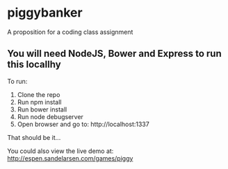 # piggybanker
A proposition for a coding class assignment

## You will need NodeJS, Bower and Express to run this locallhy

To run:
1. Clone the repo
2. Run npm install
3. Run bower install
4. Run node debugserver
5. Open browser and go to: http://localhost:1337

That should be it...

You could also view the live demo at: http://espen.sandelarsen.com/games/piggy

